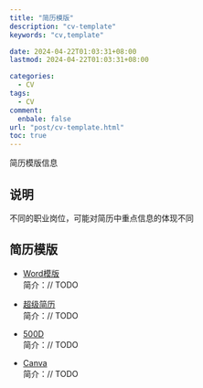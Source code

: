 ```yaml
---
title: "简历模版"
description: "cv-template"
keywords: "cv,template"

date: 2024-04-22T01:03:31+08:00
lastmod: 2024-04-22T01:03:31+08:00

categories:
  - CV
tags:
  - CV
comment:
  enbale: false
url: "post/cv-template.html"
toc: true
---
```


简历模版信息  

<!--more-->

## 说明
不同的职业岗位，可能对简历中重点信息的体现不同  

## 简历模版
* [Word模版](https://www.officeplus.cn/WORD/?currentSubCat=04138f6c-ba43-4a59-8334-0982a666f4ce)  
简介：// TODO  

* [超级简历](https://www.wondercv.com/jianlimoban)  
简介：// TODO  

* [500D](https://www.500d.me/cvresume/)  
简介：// TODO  

* [Canva](https://www.canva.cn/create/resumes/)  
简介：// TODO  
